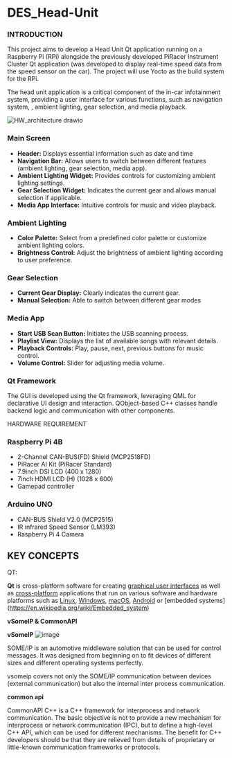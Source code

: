 # DES_Head-Unit
### INTRODUCTION

This project aims to develop a Head Unit Qt application running on a Raspberry Pi (RPi) alongside the previously developed PiRacer Instrument Cluster Qt application (was developed to display real-time speed data from the speed sensor on the car).  The project will use Yocto as the build system for the RPi.

The head unit application is a critical component of the in-car infotainment system, providing a user interface for various functions, such as navigation system, , ambient lighting, gear selection, and media playback.


![HW_architecture drawio](https://github.com/SEA-ME-Team6/DES_Head-Unit/assets/106136905/092a97ea-0086-4297-840e-c2805b0f9ffa)


### Main Screen

- **Header:** Displays essential information such as date and  time
- **Navigation Bar:** Allows users to switch between different features (ambient lighting, gear selection, media app).
- **Ambient Lighting Widget:** Provides controls for customizing ambient lighting settings.
- **Gear Selection Widget:** Indicates the current gear and allows manual selection if applicable.
- **Media App Interface:** Intuitive controls for music and video playback.

### Ambient Lighting

- **Color Palette:** Select from a predefined color palette or customize ambient lighting colors.
- **Brightness Control:** Adjust the brightness of ambient lighting according to user preference.

### Gear Selection

- **Current Gear Display:** Clearly indicates the current gear.
- **Manual Selection:** Able to switch between different gear modes

### Media App

- **Start USB Scan Button:** Initiates the USB scanning process.
- **Playlist View:** Displays the list of available songs with relevant details.
- **Playback Controls:** Play, pause, next, previous buttons for music control.
- **Volume Control:** Slider for adjusting media volume.

### 

### Qt Framework

The GUI is developed using the Qt framework, leveraging QML for declarative UI design and interaction. QObject-based C++ classes handle backend logic and communication with other components.

HARDWARE REQUIREMENT

### Raspberry Pi 4B

- 2-Channel CAN-BUS(FD) Shield (MCP2518FD)
- PiRacer AI Kit (PiRacer Standard)
- 7.9inch DSI LCD (400 x 1280)
- 7inch HDMI LCD (H) (1028 x 600)
- Gamepad controller

### Arduino UNO

- CAN-BUS Shield V2.0 (MCP2515)
- IR infrared Speed Sensor (LM393)
- Raspberry Pi 4 Camera

## KEY CONCEPTS

QT:

**Qt** is cross-platform software for creating [graphical user interfaces](https://en.wikipedia.org/wiki/Graphical_user_interfaces) as well as [cross-platform](https://en.wikipedia.org/wiki/Cross-platform_software) applications that run on various software and hardware platforms such as [Linux](https://en.wikipedia.org/wiki/Linux), [Windows](https://en.wikipedia.org/wiki/Windows), [macOS](https://en.wikipedia.org/wiki/MacOS), [Android](https://en.wikipedia.org/wiki/Android_(operating_system)) or [embedded systems](https://en.wikipedia.org/wiki/Embedded_system) 

**vSomeIP & CommonAPI**


**vSomeIP**
![image](https://github.com/SEA-ME-Team6/DES_Head-Unit/assets/38885035/11310e04-dea9-4ea0-918d-eec82c25b112)


SOME/IP is an automotive middleware solution that can be used for control messages. It was designed from beginning on to fit devices of different sizes and different operating systems perfectly.

vsomeip covers not only the SOME/IP communication between devices (external communication) but also the internal inter process communication. 

**common api**

CommonAPI C++ is a C++ framework for interprocess and network communication. The basic objective is not to provide a new mechanism for interprocess or network communication (IPC), but to define a high-level C++ API, which can be used for different mechanisms. The benefit for C++ developers should be that they are relieved from details of proprietary or little-known communication frameworks or protocols.
